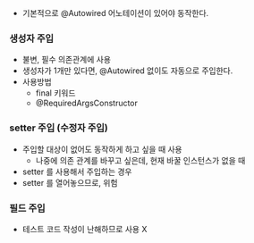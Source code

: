 - 기본적으로 @Autowired 어노테이션이 있어야 동작한다.
### 생성자 주입
- 불변, 필수 의존관계에 사용
- 생성자가 1개만 있다면, @Autowired 없이도 자동으로 주입한다.
- 사용방법
	- final 키워드
	- @RequiredArgsConstructor
### setter 주입 (수정자 주입)
- 주입할 대상이 없어도 동작하게 하고 싶을 때 사용
	- 나중에 의존 관계를 바꾸고 싶은데, 현재 바꿀 인스턴스가 없을 때
- setter 를 사용해서 주입하는 경우
- setter 를 열어놓으므로, 위험
### 필드 주입
- 테스트 코드 작성이 난해하므로 사용 X

